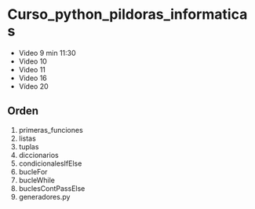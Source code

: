 # Curso_python_pildoras_informaticas
- Video 9 min 11:30
- Video 10
- Video 11
- Video 16
- Vídeo 20

## Orden
1. primeras_funciones
2. listas
3. tuplas
4. diccionarios
5. condicionalesIfElse
6. bucleFor
7. bucleWhile
8. buclesContPassElse
9. generadores.py